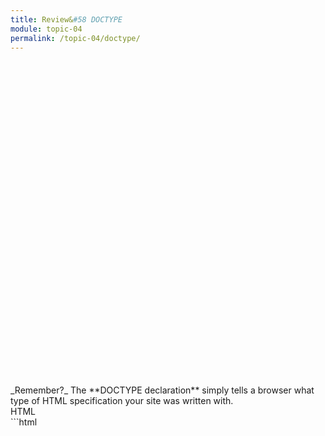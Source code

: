```yaml
---
title: Review&#58 DOCTYPE
module: topic-04
permalink: /topic-04/doctype/
---
```


<div class="divider-heading"></div>

<div class="lightbulb">
   <svg viewBox='0 0 64 64'>
     <g>
       <line x1='32' y1='16' x2='32' y2='0' />
       <line x1='41.40' y1='19.05' x2='50.80' y2='6.11' />
       <line x1='47.21' y1='27.05' x2='62.43' y2='22.11' />
       <line x1='47.21' y1='36.94' x2='62.43' y2='41.88' />
       <line x1='16.78' y1='36.94' x2='1.56' y2='41.88' />
       <line x1='16.78' y1='27.05' x2='1.56' y2='22.11' />
       <line x1='22.59' y1='19.05' x2='13.19' y2='6.11' />
     </g>
   </svg>

   <i class="far fa-lightbulb"></i>
   <i class="fas fa-lightbulb blink"></i>
   <i class="far fa-lightbulb" style=" position: relative; top: -15px; z-index: 3;"></i>
</div>
_Remember?_ The **DOCTYPE declaration** simply tells a browser what type of HTML specification your site was written with.


<div id="code-heading">HTML</div>
```html
<!DOCTYPE html>

```
